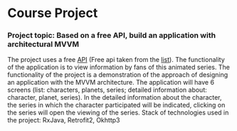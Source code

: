 # Course Project

### Project topic: Based on a free API, build an application with architectural MVVM

The project uses a free [API](https://rickandmortyapi.com/) (Free api taken from the [list](https://github.com/public-apis/public-apis)). The functionality of the application is to view information by fans of this animated series. The functionality of the project is a demonstration of the approach of designing an application with the MVVM architecture. The application will have 6 screens (list: characters, planets, series; detailed information about: character, planet, series). In the detailed information about the character, the series in which the character participated will be indicated, clicking on the series will open the viewing of the series. Stack of technologies used in the project: RxJava, Retrofit2, Okhttp3

